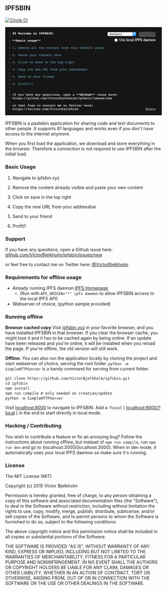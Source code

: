 ## IPFSBIN

[![Circle CI](https://circleci.com/gh/VictorBjelkholm/ipfsbin/tree/master.svg?style=svg&circle-token=87c22a7250029b5eb4d50f6191b762a9880603e8)](https://circleci.com/gh/VictorBjelkholm/ipfsbin/tree/master)

![IPFSBin Screenshot](screenshot.png)

IPFSBIN is a pastebin application for sharing code and text documents to other people. It supports 81 languages and works even if you don't have access to the internet anymore.

When you first load the application, we download and store everything in the browser. Therefore a connection is not required to use IPFSBIN after the initial load.

### Basic Usage

1. Navigate to ipfsbin.xyz

2. Remove the content already visible and paste your own content

3. Click on save in the top right

4. Copy the new URL from your addressbar

5. Send to your friend

6. Profit!!

### Support

If you have any questions, open a Github issue here:
[github.com/VictorBjelkholm/ipfsbin/issues/new](https://github.com/VictorBjelkholm/ipfsbin/issues/new)

or feel free to contact me on Twitter here:
[@VictorBjelkholm](https://twitter.com/VictorBjelkholm)

### Requirements for offline usage

* Already running IPFS daemon [IPFS Homepage](https://ipfs.io)
	* (Run with `API_ORIGIN="*" ipfs daemon` to allow IPFSBIN access to the local IPFS API) 
* Webserver of choice, (python sample provided)

### Running offline

**Browser cached copy** Visit [ipfsbin.xyz](http://ipfsbin.xyz) in your favorite browser, and you have installed IPFSBIN in that browser. If you clear the browser cache, you might lose it and it has to be cached again by being online. If an update have been released and you're online, it will be installed when you reload the page. If you're offline, the old version will still work.

**Offline:** You can also run the application locally by cloning the project and start webserver of choice, serving the root folder. `python -m SimpleHTTPServer` is a handy command for serving from current folder.

```shell
git clone https://github.com/VictorBjelkholm/ipfsbin.git
cd ipfsbin
npm install
npm run compile # only needed on creation/update
python -m SimpleHTTPServer
```

Visit [localhost:8000](http://localhost:8000/) to navigate to IPFSBIN. Add a `?local` ( [localhost:8000/?local](http://localhost:8000/?local) ) in the end to start directly in local mode.

### Hacking / Contributing

You wish to contribute a feature or fix an annoying bug? Follow the instructions about running offline, but instead of `npm run compile`, run `npm run dev` and go to (localhost:3000)[localhost:3000]. When in dev mode, it automatically uses your local IPFS daemon so make sure it's running.

### License

The MIT License (MIT)

Copyright (c) 2015 Victor Bjelkholm

Permission is hereby granted, free of charge, to any person obtaining a copy
of this software and associated documentation files (the "Software"), to deal
in the Software without restriction, including without limitation the rights
to use, copy, modify, merge, publish, distribute, sublicense, and/or sell
copies of the Software, and to permit persons to whom the Software is
furnished to do so, subject to the following conditions:

The above copyright notice and this permission notice shall be included in all
copies or substantial portions of the Software.

THE SOFTWARE IS PROVIDED "AS IS", WITHOUT WARRANTY OF ANY KIND, EXPRESS OR
IMPLIED, INCLUDING BUT NOT LIMITED TO THE WARRANTIES OF MERCHANTABILITY,
FITNESS FOR A PARTICULAR PURPOSE AND NONINFRINGEMENT. IN NO EVENT SHALL THE
AUTHORS OR COPYRIGHT HOLDERS BE LIABLE FOR ANY CLAIM, DAMAGES OR OTHER
LIABILITY, WHETHER IN AN ACTION OF CONTRACT, TORT OR OTHERWISE, ARISING FROM,
OUT OF OR IN CONNECTION WITH THE SOFTWARE OR THE USE OR OTHER DEALINGS IN THE
SOFTWARE.

